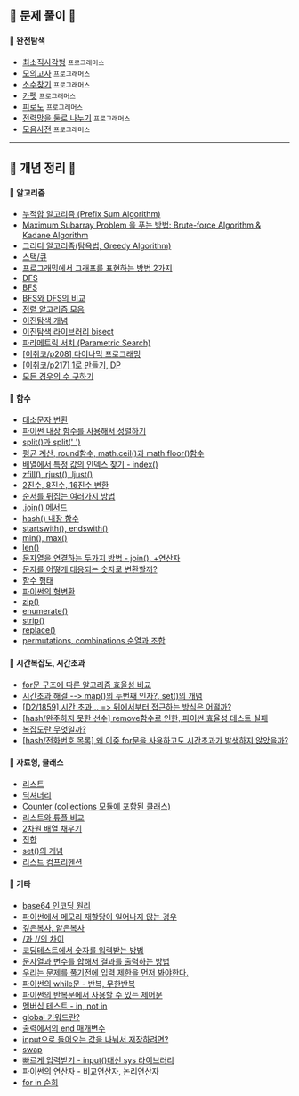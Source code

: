 ## 💙 문제 풀이 💙
#### 📂 완전탐색
- [최소직사각형](https://github.com/SeoMiYoung/miyoung-zone/issues/76) `프로그래머스`
- [모의고사](https://github.com/SeoMiYoung/miyoung-zone/issues/77) `프로그래머스`
- [소수찾기](https://github.com/SeoMiYoung/miyoung-zone/issues/79) `프로그래머스`
- [카펫]() `프로그래머스`
- [피로도](https://github.com/SeoMiYoung/miyoung-zone/issues/72) `프로그래머스`
- [전력망을 둘로 나누기]() `프로그래머스`
- [모음사전]() `프로그래머스`


----------------------------------------------------------------------------------------------------------------------

## 🩷 개념 정리 🩷
#### 📂 알고리즘
- [누적합 알고리즘 (Prefix Sum Algorithm)](https://github.com/SeoMiYoung/miyoung-zone/issues/17)
- [Maximum Subarray Problem 을 푸는 방법: Brute-force Algorithm & Kadane Algorithm](https://github.com/SeoMiYoung/miyoung-zone/issues/19)
- [그리디 알고리즘(탐욕법, Greedy Algorithm)](https://github.com/SeoMiYoung/miyoung-zone/issues/26)
- [스택/큐](https://github.com/SeoMiYoung/miyoung-zone/issues/42)
- [프로그래밍에서 그래프를 표현하는 방법 2가지](https://github.com/SeoMiYoung/miyoung-zone/issues/43)
- [DFS](https://github.com/SeoMiYoung/miyoung-zone/issues/44)
- [BFS](https://github.com/SeoMiYoung/miyoung-zone/issues/46)
- [BFS와 DFS의 비교](https://github.com/SeoMiYoung/miyoung-zone/issues/47)
- [정렬 알고리즘 모음](https://github.com/SeoMiYoung/miyoung-zone/issues/51)
- [이진탐색 개념](https://github.com/SeoMiYoung/miyoung-zone/issues/53)
- [이진탐색 라이브러리 bisect](https://github.com/SeoMiYoung/miyoung-zone/issues/54)
- [파라메트릭 서치 (Parametric Search)](https://github.com/SeoMiYoung/miyoung-zone/issues/57)
- [[이취코/p208] 다이나믹 프로그래밍](https://github.com/SeoMiYoung/miyoung-zone/issues/58)
- [[이취코/p217] 1로 만들기, DP](https://github.com/SeoMiYoung/miyoung-zone/issues/59)
- [모든 경우의 수 구하기](https://github.com/SeoMiYoung/miyoung-zone/issues/66)

#### 📂 함수
- [대소문자 변환](https://github.com/SeoMiYoung/miyoung-zone/issues/2)
- [파이썬 내장 함수를 사용해서 정렬하기](https://github.com/SeoMiYoung/miyoung-zone/issues/3)
- [split()과 split(' ')](https://github.com/SeoMiYoung/miyoung-zone/issues/4)
- [평균 계산, round함수, math.ceil()과 math.floor()함수](https://github.com/SeoMiYoung/miyoung-zone/issues/5)
- [배열에서 특정 값의 인덱스 찾기 - index()](https://github.com/SeoMiYoung/miyoung-zone/issues/8)
- [zfill(), rjust(), ljust()](https://github.com/SeoMiYoung/miyoung-zone/issues/9)
- [2진수, 8진수, 16진수 변환](https://github.com/SeoMiYoung/miyoung-zone/issues/10)
- [순서를 뒤집는 여러가지 방법](https://github.com/SeoMiYoung/miyoung-zone/issues/15)
- [.join() 메서드](https://github.com/SeoMiYoung/miyoung-zone/issues/16)
- [hash() 내장 함수](https://github.com/SeoMiYoung/miyoung-zone/issues/22)
- [startswith(), endswith()](https://github.com/SeoMiYoung/miyoung-zone/issues/24)
- [min(), max()](https://github.com/SeoMiYoung/miyoung-zone/issues/31)
- [len()](https://github.com/SeoMiYoung/miyoung-zone/issues/32)
- [문자열을 연결하는 두가지 방법 - join(), +연산자](https://github.com/SeoMiYoung/miyoung-zone/issues/35)
- [문자를 어떻게 대응되는 숫자로 변환할까?](https://github.com/SeoMiYoung/miyoung-zone/issues/37)
- [함수 형태](https://github.com/SeoMiYoung/miyoung-zone/issues/60)
- [파이썬의 형변환](https://github.com/SeoMiYoung/miyoung-zone/issues/63)
- [zip()](https://github.com/SeoMiYoung/miyoung-zone/issues/64)
- [enumerate()](https://github.com/SeoMiYoung/miyoung-zone/issues/67)
- [strip()](https://github.com/SeoMiYoung/miyoung-zone/issues/70)
- [replace()](https://github.com/SeoMiYoung/miyoung-zone/issues/71)
- [permutations, combinations 순열과 조합](https://github.com/SeoMiYoung/miyoung-zone/issues/78)

#### 📂 시간복잡도, 시간초과 
- [for문 구조에 따른 알고리즘 효율성 비교](https://github.com/SeoMiYoung/miyoung-zone/issues/1)
- [시간초과 해결 --> map()의 두번째 인자?, set()의 개념](https://github.com/SeoMiYoung/miyoung-zone/issues/6)
- [[D2/1859] 시간 초과... => 뒤에서부터 접근하는 방식은 어떨까?](https://github.com/SeoMiYoung/miyoung-zone/issues/18)
- [[hash/완주하지 못한 선수] remove함수로 인한, 파이썬 효율성 테스트 실패](https://github.com/SeoMiYoung/miyoung-zone/issues/20)
- [복잡도란 무엇일까?](https://github.com/SeoMiYoung/miyoung-zone/issues/25)
- [[hash/전화번호 목록] 왜 이중 for문을 사용하고도 시간초과가 발생하지 않았을까?](https://github.com/SeoMiYoung/miyoung-zone/issues/65)

#### 📂 자료형, 클래스
- [리스트](https://github.com/SeoMiYoung/miyoung-zone/issues/11)
- [딕셔너리](https://github.com/SeoMiYoung/miyoung-zone/issues/21)
- [Counter (collections 모듈에 포함된 클래스)](https://github.com/SeoMiYoung/miyoung-zone/issues/23)
- [리스트와 튜플 비교](https://github.com/SeoMiYoung/miyoung-zone/issues/38)
- [2차원 배열 채우기](https://github.com/SeoMiYoung/miyoung-zone/issues/39)
- [집합](https://github.com/SeoMiYoung/miyoung-zone/issues/56)
- [set()의 개념](https://github.com/SeoMiYoung/miyoung-zone/issues/6)
- [리스트 컴프리헨션](https://github.com/SeoMiYoung/miyoung-zone/issues/69)

#### 📂 기타
- [base64 인코딩 원리](https://github.com/SeoMiYoung/miyoung-zone/issues/7)
- [파이썬에서 메모리 재할당이 일어나지 않는 경우](https://github.com/SeoMiYoung/miyoung-zone/issues/13)
- [깊은복사, 얕은복사](https://github.com/SeoMiYoung/miyoung-zone/issues/14)
- [/과 //의 차이](https://github.com/SeoMiYoung/miyoung-zone/issues/27)
- [코딩테스트에서 숫자를 입력받는 방법](https://github.com/SeoMiYoung/miyoung-zone/issues/28)
- [문자열과 변수를 합해서 결과를 출력하는 방법](https://github.com/SeoMiYoung/miyoung-zone/issues/29)
- [우리는 문제를 풀기전에 입력 제한을 먼저 봐야한다.](https://github.com/SeoMiYoung/miyoung-zone/issues/30)
- [파이썬의 while문 - 반복, 무한반복](https://github.com/SeoMiYoung/miyoung-zone/issues/33)
- [파이썬의 반복문에서 사용할 수 있는 제어문](https://github.com/SeoMiYoung/miyoung-zone/issues/34)
- [멤버십 테스트 - in, not in](https://github.com/SeoMiYoung/miyoung-zone/issues/36)
- [global 키워드란?](https://github.com/SeoMiYoung/miyoung-zone/issues/41)
- [출력에서의 end 매개변수](https://github.com/SeoMiYoung/miyoung-zone/issues/45)
- [input으로 들어오는 값을 나눠서 저장하려면?](https://github.com/SeoMiYoung/miyoung-zone/issues/49)
- [swap](https://github.com/SeoMiYoung/miyoung-zone/issues/52)
- [빠르게 입력받기 - input()대신 sys 라이브러리](https://github.com/SeoMiYoung/miyoung-zone/issues/55)
- [파이썬의 연산자 - 비교연산자, 논리연산자](https://github.com/SeoMiYoung/miyoung-zone/issues/61)
- [for in 순회](https://github.com/SeoMiYoung/miyoung-zone/issues/62)















<!--
## Issues
- [Issues 바로가기](https://github.com/algorithm-zone/miyoung-zone/issues?q=is%3Aissue+is%3Aclosed)


## Labels
- `개념`: 파이썬 문법 개념
- `방법들`: 특정 구현을 위한 여러 방법
- `시간초과`: 시간초과 문제 해결 이슈
- `에러`: 시간초과외 에러(ex.런타임 에러)
- `SWEA`, `프로그래머스`, `이취코`: 특정 문제를 위한 이슈
- `알고리즘`: 문제 해결을 위한 알고리즘
- `수학`: 수학적 공식 Tip!
-->

<!--
# 🌟 코딩테스트 문제 정리 🌟

## 문제 목록
| 🆔 번호 | 🔗 문제 링크                                    | ✏️ My 풀이                                                   | 🛠️ 유형   | 🔄 풀이 횟수 | 📚 참고                       |
|:-------:|-----------------------------------------------|---------------------------------------------------------------------|---------------|:------------:|-----------------------------------|
|    1    | [프로그래머스](https://school.programmers.co.kr/learn/courses/30/lessons/1845)     | [풀이1](https://github.com/SeoMiYoung/miyoung-zone/blob/main/Programmers/algorithm_practice_kit/hash/repeat1/%ED%8F%B0%EC%BC%93%EB%AA%AC_1.py)                         | `해시`           |      1       | [참고자료1](https://www.example.com/ref1) |
|    2    | [문제2](https://www.example.com/problem2)     | -                                                                   | -     |      -       | [참고자료2](https://www.example.com/ref2) |
|    3    | [문제3](https://www.example.com/problem3)     | - | -    |      -       | [참고자료3](https://www.example.com/ref3) |
-->






<!--
## 💡 작성 가이드
- **문제 링크**: 문제 사이트의 링크를 추가.
- **풀이 링크**: 풀이 코드 링크를 추가. 여러 풀이가 있다면 줄바꿈으로 구분.
- **문제 유형**: `DFS`, `DP`, `정렬` 등 자유롭게 작성.
- **풀이 횟수**: 풀이를 다시 풀거나 개선하면 횟수를 업데이트.
- **참고 링크**: 유용한 자료를 추가.
-->



<!--

## 문제 목록
| 🆔 번호 | 🔗 문제                                    | ✏️ 풀이                                                   | 🛠️ 유형   | 🔄 횟수 | 📚 참고                       | 🌟 레벨 |
|:-------:|-----------------------------------------------|---------------------------------------------------------------------|---------------|:------------:|-----------------------------------|:--------------:|
|    1    | [폰켓몬](https://school.programmers.co.kr/learn/courses/30/lessons/1845)     | [Counter](https://github.com/SeoMiYoung/miyoung-zone/blob/main/Programmers/algorithm_practice_kit/hash/repeat1/%ED%8F%B0%EC%BC%93%EB%AA%AC_1.py)                         | `해시`         |      2       | [Counter](https://github.com/SeoMiYoung/miyoung-zone/issues/23) | Level 1            |
|    2    | [완주하지 못한 선수](https://school.programmers.co.kr/learn/courses/30/lessons/42576)     | [Counter](https://github.com/SeoMiYoung/miyoung-zone/blob/main/Programmers/algorithm_practice_kit/hash/%EC%99%84%EC%A3%BC%ED%95%98%EC%A7%80_%EB%AA%BB%ED%95%9C_%EC%84%A0%EC%88%98_3.py) <br/> [hash()](https://github.com/SeoMiYoung/miyoung-zone/blob/main/Programmers/algorithm_practice_kit/hash/%EC%99%84%EC%A3%BC%ED%95%98%EC%A7%80_%EB%AA%BB%ED%95%9C_%EC%84%A0%EC%88%98_2.py) <br/> [정렬](https://github.com/SeoMiYoung/miyoung-zone/blob/main/Programmers/algorithm_practice_kit/hash/%EC%99%84%EC%A3%BC%ED%95%98%EC%A7%80_%EB%AA%BB%ED%95%9C_%EC%84%A0%EC%88%98_1.py)                                                                   | `해시`     |      2       | [Counter](https://github.com/SeoMiYoung/miyoung-zone/issues/23) <br/> [시간초과](https://github.com/SeoMiYoung/miyoung-zone/issues/20) <br/> [hash()](https://github.com/SeoMiYoung/miyoung-zone/issues/22)| Level 1           |
|    3    | [전화번호 목록](https://school.programmers.co.kr/learn/courses/30/lessons/42577)     | [정렬, zip](https://github.com/SeoMiYoung/miyoung-zone/blob/main/Programmers/algorithm_practice_kit/hash/%EC%A0%84%ED%99%94%EB%B2%88%ED%98%B8_%EB%AA%A9%EB%A1%9D_3.py) <br> [딕셔너리1](https://github.com/SeoMiYoung/miyoung-zone/blob/main/Programmers/algorithm_practice_kit/hash/%EC%A0%84%ED%99%94%EB%B2%88%ED%98%B8_%EB%AA%A9%EB%A1%9D_4.py) <br/> [딕셔너리2](https://github.com/SeoMiYoung/miyoung-zone/blob/main/Programmers/algorithm_practice_kit/hash/repeat1/%EC%A0%84%ED%99%94%EB%B2%88%ED%98%B8_%EB%AA%A9%EB%A1%9D_1.py) | `해시`    |      2      | [enumerate()](https://github.com/SeoMiYoung/miyoung-zone/issues/67) <br/> [시간초과가 나지 않은 이유](https://github.com/SeoMiYoung/miyoung-zone/issues/65) <br/> [딕셔너리](https://github.com/SeoMiYoung/miyoung-zone/issues/21) <br/> [startswith()](https://github.com/SeoMiYoung/miyoung-zone/issues/24) <br/> [zip()](https://github.com/SeoMiYoung/miyoung-zone/issues/64) | Level 2          |

-->

